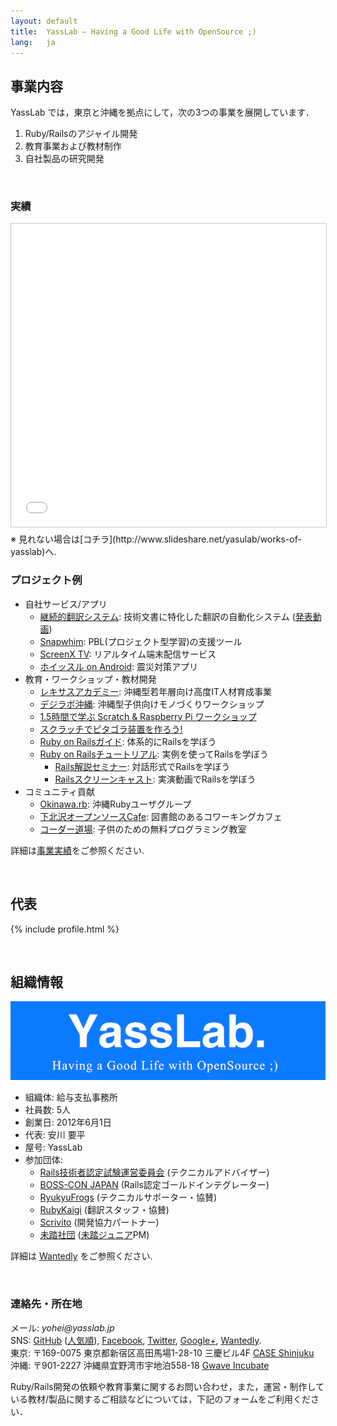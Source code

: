 ```yaml
---
layout: default
title:  YassLab – Having a Good Life with OpenSource ;)
lang:   ja
---
```


## 事業内容

YassLab では，東京と沖縄を拠点にして，次の3つの事業を展開しています．

1. Ruby/Railsのアジャイル開発
2. 教育事業および教材制作
3. 自社製品の研究開発

<br />

### 実績

<iframe src="//www.slideshare.net/slideshow/embed_code/key/imnwbuxNCHja1H" width="595" height="485" frameborder="0" marginwidth="0" marginheight="0" scrolling="no" style="border:1px solid #CCC; border-width:1px; margin-bottom:5px; max-width: 100%;" allowfullscreen> </iframe>
※ 見れない場合は[コチラ](http://www.slideshare.net/yasulab/works-of-yasslab)へ.

<br />

### プロジェクト例

- 自社サービス/アプリ
   - [継続的翻訳システム](https://speakerdeck.com/yasulab/continuous-translation-system-at-rwc2015): 技術文書に特化した翻訳の自動化システム ([発表動画](https://www.youtube.com/watch?v=7cqOJtL5Fvc))
   - [Snapwhim](http://www.snapwhim.com/): PBL(プロジェクト型学習)の支援ツール
   - [ScreenX TV](http://screenx.tv/): リアルタイム端末配信サービス
   - [ホイッスル on Android](https://play.google.com/store/apps/details?id=org.sorarier.whistle): 震災対策アプリ
- 教育・ワークショップ・教材開発
   - [レキサスアカデミー](http://academy.lexues.co.jp/): 沖縄型若年層向け高度IT人材育成事業
   - [デジラボ沖縄](http://digilab.drupalgardens.com/): 沖縄型子供向けモノづくりワークショップ
   - [1.5時間で学ぶ Scratch & Raspberry Pi ワークショップ](/ja/workshops/raspi)
   - [スクラッチでピタゴラ装置を作ろう!](http://pegpeg.jp/tool/2014/09/09/686)
   - [Ruby on Railsガイド](http://railsguides.jp): 体系的にRailsを学ぼう
   - [Ruby on Railsチュートリアル](http://railstutorial.jp): 実例を使ってRailsを学ぼう
      - [Rails解説セミナー](http://railstutorial.jp/seminars): 対話形式でRailsを学ぼう
	  - [Railsスクリーンキャスト](http://railstutorial.jp/screencasts): 実演動画でRailsを学ぼう
- コミュニティ貢献
   - [Okinawa.rb](http://ruby.okinawa/): 沖縄Rubyユーザグループ
   - [下北沢オープンソースCafe](http://www.osscafe.net/): 図書館のあるコワーキングカフェ
   - [コーダー道場](http://coderdojo.jp/): 子供のための無料プログラミング教室

詳細は[事業実績](/ja/works)をご参照ください.

<br />

## 代表

{% include profile.html %}

<br />

## 組織情報

![YassLab](/img/logo_rect_copy.png)

- 組織体: 給与支払事務所
- 社員数: 5人
- 創業日: 2012年6月1日
- 代表: 安川 要平
- 屋号: YassLab
- 参加団体: 
    - [Rails技術者認定試験運営委員会](http://www.railscp.com/aboutus/) (テクニカルアドバイザー)
    - [BOSS-CON JAPAN](http://www.boss-con.jp/railspartner/) (Rails認定ゴールドインテグレーター)
	- [RyukyuFrogs](http://www.ryukyu-frogs.com/) (テクニカルサポーター・協賛)
	- [RubyKaigi](http://rubykaigi.org/) (翻訳スタッフ・協賛)
	- [Scrivito](https://scrivito.com/partners) (開発協力パートナー)
	- [未踏社団](http://www.mitou.org/) ([未踏ジュニア](http://jr.mitou.org/)PM)

詳細は [Wantedly](https://www.wantedly.com/companies/YassLab) をご参照ください.

<br />

<h3 id="contact">連絡先・所在地</h3>

メール: _yohei@yasslab.jp_   
SNS: 
[GitHub](https://github.com/yasslab) ([人気順](https://github.com/search?l=&o=desc&q=user%3Ayasslab+user%3Ayasslab+fork%3Atrue&ref=advsearch&s=stars&type=Repositories&utf8=%E2%9C%93)), 
[Facebook](https://www.facebook.com/yasslab.jp), 
[Twitter](https://twitter.com/YassLab), 
[Google+](https://plus.google.com/+YassLab), 
[Wantedly](https://www.wantedly.com/companies/YassLab).   
東京: 〒169-0075 東京都新宿区高田馬場1-28-10 三慶ビル4F [CASE Shinjuku](http://case-shinjuku.com/access/)  
沖縄: 〒901-2227 沖縄県宜野湾市宇地泊558-18 [Gwave Incubate](http://www.gbic.jp/access/)   

Ruby/Rails開発の依頼や教育事業に関するお問い合わせ，また，運営・制作している教材/製品に関するご相談などについては，下記のフォームをご利用ください．  
